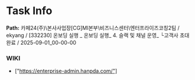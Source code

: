 # Task Info

**Path:** 카페24(주)\본사사업장\[CG]MI본부\비즈니스센터\엔터프라이즈코칭2팀 / ekyang / [332230] 온보딩 실행 _ 온보딩 실행_ 4. 슬랙 및 채널 운영_ └고객사 초대 완료 / 2025-09-01_00-00-00

### WIKI
- ["https://enterprise-admin.hanpda.com/"]

